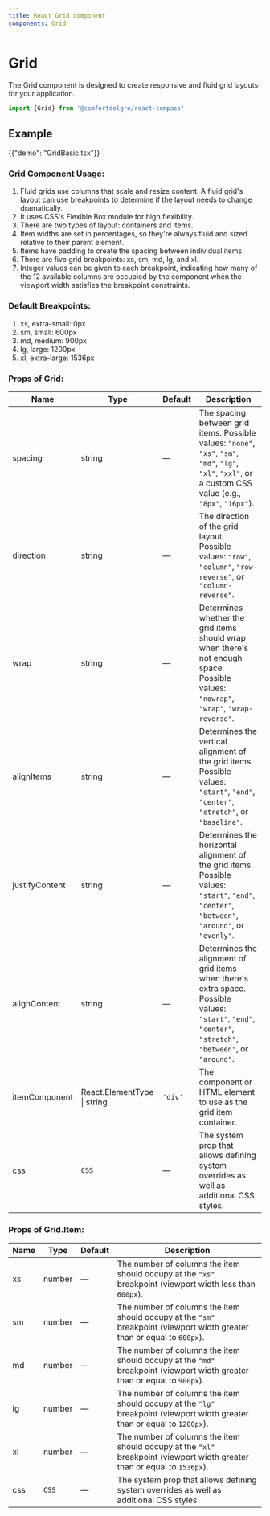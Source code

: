 ```yaml
---
title: React Grid component
components: Grid
---
```


# Grid

<p class="description">The Grid component is designed to create responsive and fluid grid layouts for your application.</p>


```jsx
import {Grid} from '@comfortdelgro/react-compass'
```

## Example

{{"demo": "GridBasic.tsx"}}

### Grid Component Usage:

1. Fluid grids use columns that scale and resize content. A fluid grid's layout can use breakpoints to determine if the layout needs to change dramatically.
2. It uses CSS's Flexible Box module for high flexibility.
3. There are two types of layout: containers and items.
4. Item widths are set in percentages, so they're always fluid and sized relative to their parent element.
5. Items have padding to create the spacing between individual items.
6. There are five grid breakpoints: xs, sm, md, lg, and xl.
7. Integer values can be given to each breakpoint, indicating how many of the 12 available columns are occupied by the component when the viewport width satisfies the breakpoint constraints.

### Default Breakpoints:

1. xs, extra-small: 0px
2. sm, small: 600px
3. md, medium: 900px
4. lg, large: 1200px
5. xl, extra-large: 1536px

### Props of Grid:

| Name           | Type                        | Default | Description                                                                                                                                                  |
| -------------- | --------------------------- | ------- | ------------------------------------------------------------------------------------------------------------------------------------------------------------ |
| spacing        | string                      | —       | The spacing between grid items. Possible values: `"none"`, `"xs"`, `"sm"`, `"md"`, `"lg"`, `"xl"`, `"xxl"`, or a custom CSS value (e.g., `"8px"`, `"16px"`). |
| direction      | string                      | —       | The direction of the grid layout. Possible values: `"row"`, `"column"`, `"row-reverse"`, or `"column-reverse"`.                                              |
| wrap           | string                      | —       | Determines whether the grid items should wrap when there's not enough space. Possible values: `"nowrap"`, `"wrap"`, `"wrap-reverse"`.                        |
| alignItems     | string                      | —       | Determines the vertical alignment of the grid items. Possible values: `"start"`, `"end"`, `"center"`, `"stretch"`, or `"baseline"`.                          |
| justifyContent | string                      | —       | Determines the horizontal alignment of the grid items. Possible values: `"start"`, `"end"`, `"center"`, `"between"`, `"around"`, or `"evenly"`.              |
| alignContent   | string                      | —       | Determines the alignment of grid items when there's extra space. Possible values: `"start"`, `"end"`, `"center"`, `"stretch"`, `"between"`, or `"around"`.   |
| itemComponent  | React.ElementType \| string | `'div'` | The component or HTML element to use as the grid item container.                                                                                             |
| css            | `CSS`                       | —       | The system prop that allows defining system overrides as well as additional CSS styles.                                                                      |

### Props of Grid.Item:

| Name | Type   | Default | Description                                                                                                               |
| ---- | ------ | ------- | ------------------------------------------------------------------------------------------------------------------------- |
| xs   | number | —       | The number of columns the item should occupy at the `"xs"` breakpoint (viewport width less than `600px`).                 |
| sm   | number | —       | The number of columns the item should occupy at the `"sm"` breakpoint (viewport width greater than or equal to `600px`).  |
| md   | number | —       | The number of columns the item should occupy at the `"md"` breakpoint (viewport width greater than or equal to `900px`).  |
| lg   | number | —       | The number of columns the item should occupy at the `"lg"` breakpoint (viewport width greater than or equal to `1200px`). |
| xl   | number | —       | The number of columns the item should occupy at the `"xl"` breakpoint (viewport width greater than or equal to `1536px`). |
| css  | `CSS`  | —       | The system prop that allows defining system overrides as well as additional CSS styles.                                   |
